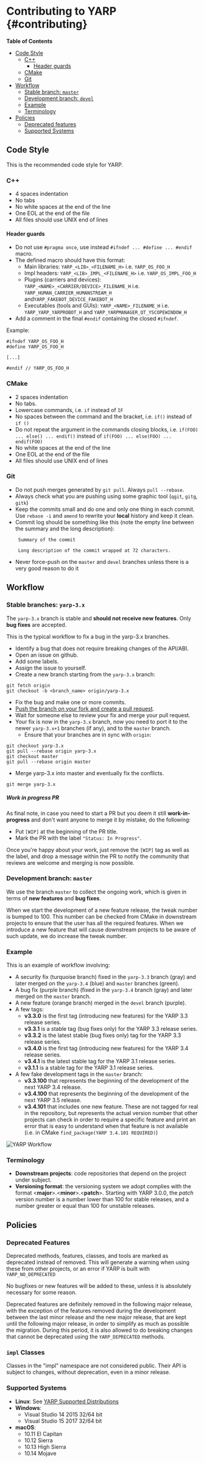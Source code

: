 Contributing to YARP                                             {#contributing}
====================


<!-- START doctoc generated TOC please keep comment here to allow auto update -->
<!-- DON'T EDIT THIS SECTION, INSTEAD RE-RUN doctoc TO UPDATE -->
**Table of Contents**

- [Code Style](#code-style)
  - [C++](#c)
    - [Header guards](#header-guards)
  - [CMake](#cmake)
  - [Git](#git)
- [Workflow](#workflow)
  - [Stable branch: `master`](#stable-branch-master)
  - [Development branch: `devel`](#development-branch-devel)
  - [Example](#example)
  - [Terminology](#terminology)
- [Policies](#policies)
  - [Deprecated features](#deprecated-features)
  - [Supported Systems](#supported-systems)

<!-- END doctoc generated TOC please keep comment here to allow auto update -->



Code Style
----------

This is the recommended code style for YARP.

### C++

* 4 spaces indentation
* No tabs
* No white spaces at the end of the line
* One EOL at the end of the file
* All files should use UNIX end of lines

#### Header guards

* Do not use `#pragma once`, use instead `#ifndef ... #define ... #endif` macro.
* The defined macro should have this format:
  * Main libraries: `YARP_<LIB>_<FILENAME_H>` i.e. `YARP_OS_FOO_H`
  * Impl headers: `YARP_<LIB>_IMPL_<FILENAME_H>` i.e. `YARP_OS_IMPL_FOO_H`
  * Plugins (carriers and devices): `YARP_<NAME>_<CARRIER/DEVICE>_FILENAME_H` i.e.
    `YARP_HUMAN_CARRIER_HUMANSTREAM_H` and`YARP_FAKEBOT_DEVICE_FAKEBOT_H`
  * Executables (tools and GUIs): `YARP_<NAME>_FILENAME_H` i.e. `YARP_YARP_YARPROBOT_H`
    and `YARP_YARPMANAGER_QT_YSCOPEWINDOW_H`
* Add a comment in the final `#endif` containing the closed `#ifndef`.

Example:

```
#ifndef YARP_OS_FOO_H
#define YARP_OS_FOO_H

[...]

#endif // YARP_OS_FOO_H
```


### CMake

* 2 spaces indentation
* No tabs.
* Lowercase commands, i.e. `if` instead of `IF`
* No spaces between the command and the bracket, i.e. `if()` instead of `if ()`
* Do not repeat the argument in the commands closing blocks, i.e. `if(FOO) ... else() ... endif()` instead of `if(FOO) ... else(FOO) ... endif(FOO)`
* No white spaces at the end of the line
* One EOL at the end of the file
* All files should use UNIX end of lines



### Git
 * Do not push merges generated by `git pull`. Always `pull --rebase`.
 * Always check what you are pushing using some graphic tool (`qgit`,
   `gitg`, `gitk`)
 * Keep the commits small and do one and only one thing in each commit.
   Use `rebase -i` and `amend` to rewrite your **local** history and
   keep it clean.
 * Commit log should be something like this (note the empty line between
   the summary and the long description):
   ```
    Summary of the commit

    Long description of the commit wrapped at 72 characters.
    ```
 * Never force-push on the `master` and `devel` branches unless there is
   a very good reason to do it



Workflow
--------

### Stable branches: `yarp-3.x`

The `yarp-3.x` branch is stable and **should not receive new features**.
Only **bug fixes** are accepted.

This is the typical workflow to fix a bug in the yarp-3.x branches.

* Identify a bug that does not require breaking changes of the API/ABI.
* Open an issue on github.
* Add some labels.
* Assign the issue to yourself.
* Create a new branch starting from the `yarp-3.x` branch:

```
git fetch origin
git checkout -b <branch_name> origin/yarp-3.x
```

* Fix the bug and make one or more commits.
* [Push the branch on your fork and create a pull request](https://help.github.com/categories/collaborating-on-projects-using-pull-requests/).
* Wait for someone else to review your fix and merge your pull request.
* Your fix is now in the `yarp-3.x` branch, now you need to port it to the newer
  `yarp-3.x+1` branches (if any), and to the `master` branch.
  * Ensure that your branches are in sync with `origin`:

```
git checkout yarp-3.x
git pull --rebase origin yarp-3.x
git checkout master
git pull --rebase origin master
```

  * Merge yarp-3.x into master and eventually fix the conflicts.

```
git merge yarp-3.x
```

##### Work in progress PR
As final note, in case you need to start a PR but you deem it still **work-in-progress**
and don't want anyone to merge it by mistake, do the following:
- Put `[WIP]` at the beginning of the PR title.
- Mark the PR with the label `"Status: In Progress"`.

Once you're happy about your work, just remove the `[WIP]` tag as well as the label,
and drop a message within the PR to notify the community that reviews are welcome
and merging is now possible.

### Development branch: `master`


We use the branch `master` to collect the ongoing work, which is given in terms
of **new features** and **bug fixes**.

When we start the development of a new feature release, the tweak number is
bumped to 100. This number can be checked from CMake in downstream projects to
ensure that the user has all the required features.
When we introduce a new feature that will cause downstream projects to be aware
of such update, we do increase the tweak number.


### Example

This is an example of workflow involving:
* A security fix (turquoise branch) fixed in the `yarp-3.3` branch (gray) and
  later merged on the `yarp-3.4` (blue) and `master` branches (green).
* A bug fix (purple branch) (fixed in the `yarp-3.4` branch (gray) and later
  merged on the `master` branch.
* A new feature (orange branch) merged in the `devel` branch (purple).
* A few tags:
  * **v3.3.0** is the first tag (introducing new features) for the YARP 3.3 release series.
  * **v3.3.1** is a stable tag (bug fixes only) for the YARP 3.3 release series.
  * **v3.3.2** is the latest stable (bug fixes only) tag for the YARP 3.3 release series.
  * **v3.4.0** is the first tag (introducing new features) for the YARP 3.4 release series.
  * **v3.4.1** is the latest stable tag for the YARP 3.1 release series.
  * **v3.1.1** is a stable tag  for the YARP 3.1 release series.
* A few fake development tags in the `master` branch:
  * **v3.3.100** that represents the beginning of the development of the next
    YARP 3.4 release.
  * **v3.4.100** that represents the beginning of the development of the next
    YARP 3.5 release.
  * **v3.4.101** that includes one new feature.
  These are not tagged for real in the repository, but represents the actual
  version number that other projects can check in order to require a specific
  feature and print an error that is easy to understand when that feature is not
  available (i.e. in CMake `find_package(YARP 3.4.101 REQUIRED)`)

![YARP Workflow](git-workflow.png)


### Terminology

- **Downstream projects**: code repositories that depend on the project under
  subject.
- **Versioning format**: the versioning system we adopt complies with the format
  <**major**>.<**minor**>.<**patch**>.
  Starting with YARP 3.0.0, the _patch_ version number is a number lower than
  100 for stable releases, and a number greater or equal than 100 for unstable
  releases.



Policies
--------

### Deprecated Features

Deprecated methods, features, classes, and tools are marked as deprecated
instead of removed. This will generate a warning when using these from other
projects, or an error if YARP is built with `YARP_NO_DEPRECATED`

No bugfixes or new features will be added to these, unless it is absolutely
necessary for some reason.

Deprecated features are definitely removed in the following major release, with
the exception of the features removed during the development between the last
minor release and the new major release, that are kept until the following
major release, in order to simplify as much as possible the migration.
During this period, it is also allowed to do breaking changes that cannot be
deprecated using the `YARP_DEPRECATED` methods.

### `impl` Classes

Classes in the "impl" namespace are not considered public. Their API is subject
to changes, without deprecation, even in a minor release.


### Supported Systems

* **Linux**: See [YARP Supported Distributions](http://wiki.icub.org/wiki/YARP_Supported_Distributions)
* **Windows**:
  * Visual Studio 14 2015 32/64 bit
  * Visual Studio 15 2017 32/64 bit
* **macOS**:
  * 10.11 El Capitan
  * 10.12 Sierra
  * 10.13 High Sierra
  * 10.14 Mojave
